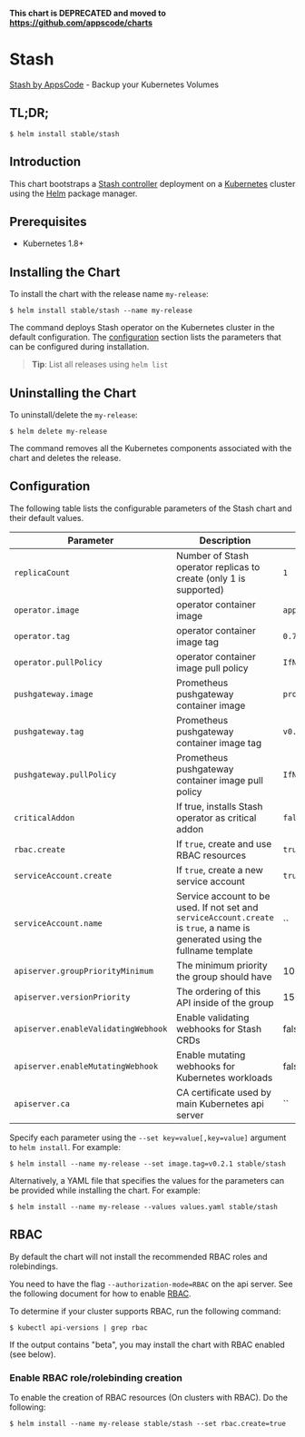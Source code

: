 **This chart is DEPRECATED and moved to https://github.com/appscode/charts**

# Stash
[Stash by AppsCode](https://github.com/appscode/stash) - Backup your Kubernetes Volumes
## TL;DR;

```console
$ helm install stable/stash
```

## Introduction

This chart bootstraps a [Stash controller](https://github.com/appscode/stash) deployment on a [Kubernetes](http://kubernetes.io) cluster using the [Helm](https://helm.sh) package manager.

## Prerequisites

- Kubernetes 1.8+

## Installing the Chart
To install the chart with the release name `my-release`:
```console
$ helm install stable/stash --name my-release
```
The command deploys Stash operator on the Kubernetes cluster in the default configuration. The [configuration](#configuration) section lists the parameters that can be configured during installation.

> **Tip**: List all releases using `helm list`

## Uninstalling the Chart

To uninstall/delete the `my-release`:

```console
$ helm delete my-release
```

The command removes all the Kubernetes components associated with the chart and deletes the release.

## Configuration

The following table lists the configurable parameters of the Stash chart and their default values.


| Parameter                           | Description                                                       | Default            |
| ----------------------------------- | ----------------------------------------------------------------- | ------------------ |
| `replicaCount`                      | Number of Stash operator replicas to create (only 1 is supported) | `1`                |
| `operator.image`                    | operator container image                                          | `appscode/stash`   |
| `operator.tag`                      | operator container image tag                                      | `0.7.0-rc.1`       |
| `operator.pullPolicy`               | operator container image pull policy                              | `IfNotPresent`     |
| `pushgateway.image`                 | Prometheus pushgateway container image                            | `prom/pushgateway` |
| `pushgateway.tag`                   | Prometheus pushgateway container image tag                        | `v0.4.0`           |
| `pushgateway.pullPolicy`            | Prometheus pushgateway container image pull policy                | `IfNotPresent`     |
| `criticalAddon`                     | If true, installs Stash operator as critical addon                | `false`            |
| `rbac.create`                       | If `true`, create and use RBAC resources                          | `true`             |
| `serviceAccount.create`             | If `true`, create a new service account                           | `true`             |
| `serviceAccount.name`               | Service account to be used. If not set and `serviceAccount.create` is `true`, a name is generated using the fullname template | `` |
| `apiserver.groupPriorityMinimum`    | The minimum priority the group should have                       | 10000              |
| `apiserver.versionPriority`         | The ordering of this API inside of the group                     | 15                 |
| `apiserver.enableValidatingWebhook` | Enable validating webhooks for Stash CRDs                         | false              |
| `apiserver.enableMutatingWebhook`   | Enable mutating webhooks for Kubernetes workloads                 | false              |
| `apiserver.ca`                      | CA certificate used by main Kubernetes api server                 | ``                 |


Specify each parameter using the `--set key=value[,key=value]` argument to `helm install`. For example:

```console
$ helm install --name my-release --set image.tag=v0.2.1 stable/stash
```

Alternatively, a YAML file that specifies the values for the parameters can be provided while
installing the chart. For example:

```console
$ helm install --name my-release --values values.yaml stable/stash
```

## RBAC
By default the chart will not install the recommended RBAC roles and rolebindings.

You need to have the flag `--authorization-mode=RBAC` on the api server. See the following document for how to enable [RBAC](https://kubernetes.io/docs/admin/authorization/rbac/).

To determine if your cluster supports RBAC, run the following command:

```console
$ kubectl api-versions | grep rbac
```

If the output contains "beta", you may install the chart with RBAC enabled (see below).

### Enable RBAC role/rolebinding creation

To enable the creation of RBAC resources (On clusters with RBAC). Do the following:

```console
$ helm install --name my-release stable/stash --set rbac.create=true
```
